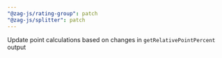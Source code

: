 ```yaml
---
"@zag-js/rating-group": patch
"@zag-js/splitter": patch
---
```


Update point calculations based on changes in `getRelativePointPercent` output
